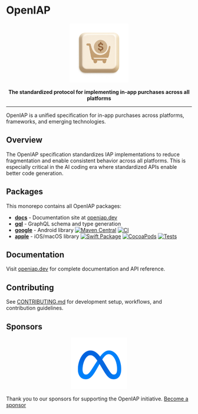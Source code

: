 # OpenIAP

<p align="center">
  <img src="packages/docs/public/logo.png" alt="OpenIAP Logo" width="160" height="160">
</p>

<p align="center">
  <strong>The standardized protocol for implementing in-app purchases across all platforms</strong>
</p>

---

OpenIAP is a unified specification for in-app purchases across platforms, frameworks, and emerging technologies.

## Overview

The OpenIAP specification standardizes IAP implementations to reduce fragmentation and enable consistent behavior across all platforms. This is especially critical in the AI coding era where standardized APIs enable better code generation.

## Packages

This monorepo contains all OpenIAP packages:

- **[docs](packages/docs)** - Documentation site at [openiap.dev](https://openiap.dev)
- **[gql](packages/gql)** - GraphQL schema and type generation
- **[google](packages/google)** - Android library [![Maven Central](https://img.shields.io/maven-central/v/io.github.hyochan.openiap/openiap-google)](https://central.sonatype.com/artifact/io.github.hyochan.openiap/openiap-google) [![CI](https://github.com/hyodotdev/openiap-google/actions/workflows/ci.yml/badge.svg)](https://github.com/hyodotdev/openiap-google/actions/workflows/ci.yml)
- **[apple](packages/apple)** - iOS/macOS library [![Swift Package](https://img.shields.io/github/v/tag/hyodotdev/openiap-apple?label=version&logo=swift&color=orange)](https://github.com/hyodotdev/openiap-apple) [![CocoaPods](https://img.shields.io/cocoapods/v/openiap?color=E35A5F&logo=cocoapods)](https://cocoapods.org/pods/openiap) [![Tests](https://github.com/hyodotdev/openiap-apple/actions/workflows/test.yml/badge.svg)](https://github.com/hyodotdev/openiap-apple/actions/workflows/test.yml)

## Documentation

Visit [openiap.dev](https://openiap.dev) for complete documentation and API reference.

## Contributing

See [CONTRIBUTING.md](./CONTRIBUTING.md) for development setup, workflows, and contribution guidelines.

## Sponsors

<p align="center">
  <a href="https://meta.com">
    <img src="packages/docs/public/meta.svg" alt="Meta" height="140">
  </a>
</p>

Thank you to our sponsors for supporting the OpenIAP initiative. [Become a sponsor](https://openiap.dev/sponsors)
